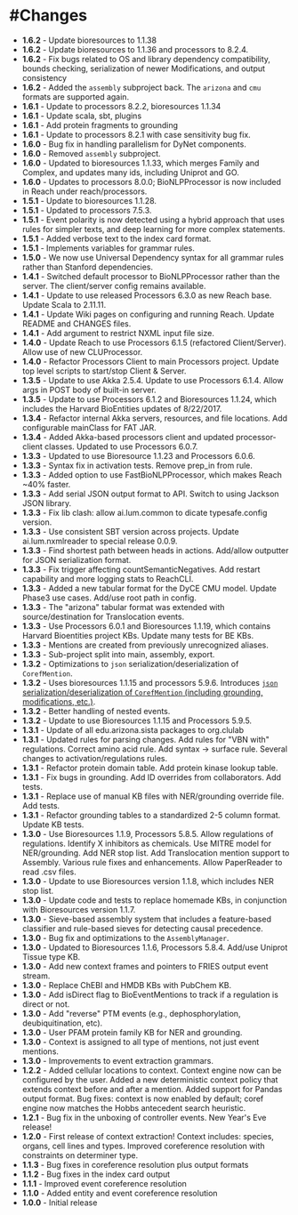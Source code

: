 #Changes
=======
+ **1.6.2** - Update bioresources to 1.1.38
+ **1.6.2** - Update bioresources to 1.1.36 and processors to 8.2.4.
+ **1.6.2** - Fix bugs related to OS and library dependency compatibility, bounds checking, serialization of newer Modifications, and output consistency
+ **1.6.2** - Added the `assembly` subproject back. The `arizona` and `cmu` formats are supported again.
+ **1.6.1** - Update to processors 8.2.2, bioresources 1.1.34
+ **1.6.1** - Update scala, sbt, plugins
+ **1.6.1** - Add protein fragments to grounding
+ **1.6.1** - Update to processors 8.2.1 with case sensitivity bug fix.
+ **1.6.0** - Bug fix in handling parallelism for DyNet components.
+ **1.6.0** - Removed `assembly` subproject.
+ **1.6.0** - Updated to bioresources 1.1.33, which merges Family and Complex, and updates many ids, including Uniprot and GO.
+ **1.6.0** - Updates to processors 8.0.0; BioNLPProcessor is now included in Reach under reach/processors.
+ **1.5.1** - Update to bioresources 1.1.28.
+ **1.5.1** - Updated to processors 7.5.3.
+ **1.5.1** - Event polarity is now detected using a hybrid approach that uses rules for simpler texts, and deep learning for more complex statements.
+ **1.5.1** - Added verbose text to the index card format.
+ **1.5.1** - Implements variables for grammar rules.
+ **1.5.0** - We now use Universal Dependency syntax for all grammar rules rather than Stanford dependencies.
+ **1.4.1** - Switched default processor to BioNLPProcessor rather than the server. The client/server config remains available.
+ **1.4.1** - Update to use released Processors 6.3.0 as new Reach base. Update Scala to 2.11.11.
+ **1.4.1** - Update Wiki pages on configuring and running Reach. Update README and CHANGES files.
+ **1.4.1** - Add argument to restrict NXML input file size.
+ **1.4.0** - Update Reach to use Processors 6.1.5 (refactored Client/Server). Allow use of new CLUProcessor.
+ **1.4.0** - Refactor Processors Client to main Processors project. Update top level scripts to start/stop Client & Server.
+ **1.3.5** - Update to use Akka 2.5.4. Update to use Processors 6.1.4. Allow args in POST body of built-in server.
+ **1.3.5** - Update to use Processors 6.1.2 and Bioresources 1.1.24, which includes the Harvard BioEntities updates of 8/22/2017.
+ **1.3.4** - Refactor internal Akka servers, resources, and file locations. Add configurable mainClass for FAT JAR.
+ **1.3.4** - Added Akka-based processors client and updated processor-client classes. Updated to use Processors 6.0.7.
+ **1.3.3** - Updated to use Bioresource 1.1.23 and Processors 6.0.6.
+ **1.3.3** - Syntax fix in activation tests. Remove prep_in from rule.
+ **1.3.3** - Added option to use FastBioNLPProcessor, which makes Reach ~40% faster.
+ **1.3.3** - Add serial JSON output format to API. Switch to using Jackson JSON library.
+ **1.3.3** - Fix lib clash: allow ai.lum.common to dicate typesafe.config version.
+ **1.3.3** - Use consistent SBT version across projects. Update ai.lum.nxmlreader to special release 0.0.9.
+ **1.3.3** - Find shortest path between heads in actions. Add/allow outputter for JSON serialization format.
+ **1.3.3** - Fix trigger affecting countSemanticNegatives. Add restart capability and more logging stats to ReachCLI.
+ **1.3.3** - Added a new tabular format for the DyCE CMU model. Update Phase3 use cases. Add/use root path in config.
+ **1.3.3** - The "arizona" tabular format was extended with source/destination for Translocation events.
+ **1.3.3** - Use Processors 6.0.1 and Bioresources 1.1.19, which contains Harvard Bioentities project KBs. Update many tests for BE KBs.
+ **1.3.3** - Mentions are created from previously unrecognized aliases.
+ **1.3.3** - Sub-project split into main, assembly, export.
+ **1.3.2** - Optimizations to `json` serialization/deserialization of `CorefMention`.
+ **1.3.2** - Uses bioresources 1.1.15 and processors 5.9.6.  Introduces [`json` serialization/deserialization of `CorefMention` (including grounding, modifications, etc.)](https://gist.github.com/myedibleenso/8383af789b37ba598ff64ddd12c8b35b).
+ **1.3.2** - Better handling of nested events.
+ **1.3.2** - Update to use Bioresources 1.1.15 and Processors 5.9.5.
+ **1.3.1** - Update of all edu.arizona.sista packages to org.clulab
+ **1.3.1** - Updated rules for parsing changes. Add rules for "VBN with" regulations. Correct amino acid rule. Add syntax -> surface rule. Several changes to activation/regulations rules.
+ **1.3.1** - Refactor protein domain table. Add protein kinase lookup table.
+ **1.3.1** - Fix bugs in grounding. Add ID overrides from collaborators. Add tests.
+ **1.3.1** - Replace use of manual KB files with NER/grounding override file. Add tests.
+ **1.3.1** - Refactor grounding tables to a standardized 2-5 column format. Update KB tests.
+ **1.3.0** - Use Bioresources 1.1.9, Processors 5.8.5. Allow regulations of regulations. Identify X inhibitors as chemicals. Use MITRE model for NER/grounding. Add NER stop list. Add Translocation mention support to Assembly. Various rule fixes and enhancements. Allow PaperReader to read .csv files.
+ **1.3.0** - Update to use Bioresources version 1.1.8, which includes NER stop list.
+ **1.3.0** - Update code and tests to replace homemade KBs, in conjunction with Bioresources version 1.1.7.
+ **1.3.0** - Sieve-based assembly system that includes a feature-based classifier and rule-based sieves for detecting causal precedence.
+ **1.3.0** - Bug fix and optimizations to the `AssemblyManager`.
+ **1.3.0** - Updated to Bioresources 1.1.6, Processors 5.8.4. Add/use Uniprot Tissue type KB.
+ **1.3.0** - Add new context frames and pointers to FRIES output event stream.
+ **1.3.0** - Replace ChEBI and HMDB KBs with PubChem KB.
+ **1.3.0** - Add isDirect flag to BioEventMentions to track if a regulation is direct or not.
+ **1.3.0** - Add "reverse" PTM events (e.g., dephosphorylation, deubiquitination, etc).
+ **1.3.0** - User PFAM protein family KB for NER and grounding.
+ **1.3.0** - Context is assigned to all type of mentions, not just event mentions.
+ **1.3.0** - Improvements to event extraction grammars.
+ **1.2.2** - Added cellular locations to context. Context engine now can be configured by the user. Added a new deterministic context policy that extends context before and after a mention. Added support for Pandas output format. Bug fixes: context is now enabled by default; coref engine now matches the Hobbs antecedent search heuristic.
+ **1.2.1** - Bug fix in the unboxing of controller events. New Year's Eve release!
+ **1.2.0** - First release of context extraction! Context includes: species, organs, cell lines and types. Improved coreference resolution with constraints on determiner type.
+ **1.1.3** - Bug fixes in coreference resolution plus output formats
+ **1.1.2** - Bug fixes in the index card output
+ **1.1.1** - Improved event coreference resolution
+ **1.1.0** - Added entity and event coreference resolution
+ **1.0.0** - Initial release
